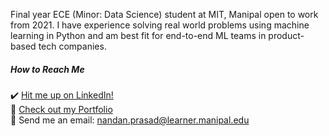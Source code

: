 Final year ECE (Minor: Data Science) student at MIT, Manipal open to work from 2021. I have experience solving real world problems using machine learning in Python and am best fit for end-to-end ML teams in product-based tech companies. 


##### How to Reach Me
:heavy_check_mark: [Hit me up on LinkedIn!](https://www.linkedin.com/in/nandanprasad)     
:link: [Check out my Portfolio](https://sites.google.com/view/nandanprasad)       
:email: Send me an email: <nandan.prasad@learner.manipal.edu>     

